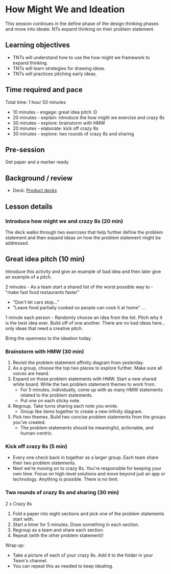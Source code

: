 # How Might We and Ideation

This session continues in the define phase of the design thinking phases and move into ideate. NTs expand thinking on their problem statement.

## Learning objectives

* TNTs will understand how to use the how might we framework to expand thinking.
* TNTs will learn strategies for drawing ideas.
* TNTs will practices pitching early ideas.

## Time required and pace

Total time: 1 hour 50 minutes

* 10 minutes - engage: great idea pitch :D
* 20 minutes - explain: introduce the how might we exercise and crazy 8s
* 30 minutes - explore: brainstorm with HMW
* 20 minutes - elaborate: kick off crazy 8s
* 30 minutes - explore: two rounds of crazy 8s and sharing

## Pre-session

Get paper and a marker ready

## Background / review

* Deck: [Product decks](https://github.com/microsoft/TNT_Curriculum/tree/master/Reference/Product%20decks)

## Lesson details

### Introduce how might we and crazy 8s (20 min)

The deck walks through two exercises that help further define the problem statement and then expand ideas on how the problem statement might be addressed.

## Great idea pitch (10 min)

Introduce this activity and give an example of bad idea and then later give an example of a pitch.

2 minutes - As a team start a shared list of the worst possible way to - "make fast food restaurants faster"

* "Don't let cars stop..."
* "Leave food partially cooked so people can cook it at home"
...

1 minute each person - Randomly choose an idea from the list. Pitch why it is the best idea ever. Bulid off of one another. There are no bad ideas here... only ideas that need a creative pitch.

Bring the openness to the ideation today.

### Brainstorm with HMW (30 min)

1. Revisit the problem statement affinity diagram from yesterday.
2. As a group, choose the top two places to explore further. Make sure all voices are heard.
3. Expand on those problem statements with HMW. Start a new shared white board. Write the two problem statement themes to work from.
    * For 5 minutes, individually, come up with as many HMW statements related to the problem statements.
    * Put one on each sticky note.
4. Regroup. Take turns sharing each note you wrote.
    * Group like items together to create a new infinity diagram.
5. Pick two themes. Build two concise problem statements from the groups you've created.
    * The problem statements should be meaningful, actionable, and human-centric.

### Kick off crazy 8s (5 min)

* Every one check back in together as a larger group. Each team share their two problem statements.
* Next we're moving on to crazy 8s. You're responsible for keeping your own time. Focus on high-level solutions and move beyond just an app or technology. Anything is possible. There is no limit.

### Two rounds of crazy 8s and sharing (30 min)

2 x Crazy 8s

1. Fold a paper into eight sections and pick one of the problem statements start with.
2. Start a timer for 5 minutes. Draw something in each section.
3. Regroup as a team and share each section.
4. Repeat (with the other problem statement)!

Wrap up:

* Take a picture of each of your crazy 8s. Add it to the folder in your Team's channel.
* You can repeat this as needed to keep ideating.
